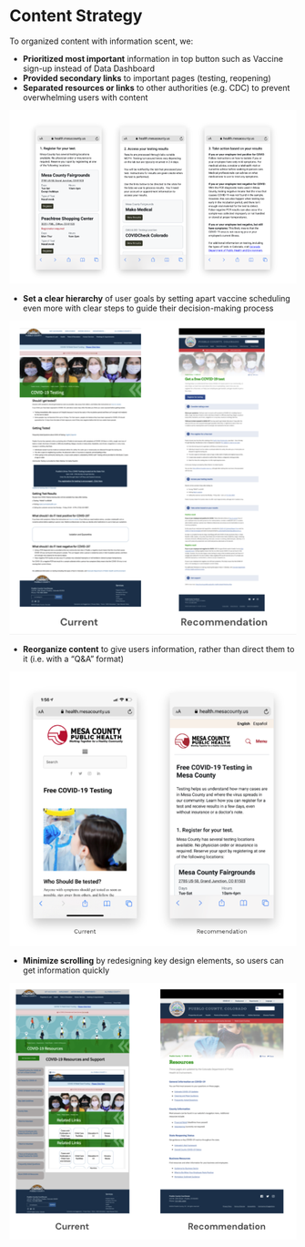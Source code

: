 # Content Strategy

To organized content with information scent, we:

* **Prioritized most important** information in top button such as Vaccine sign-up instead of Data Dashboard
* **Provided secondary links** to important pages \(testing, reopening\)
* **Separated resources or links** to other authorities \(e.g. CDC\) to prevent overwhelming users with content

![](../../.gitbook/assets/screen-shot-2021-03-17-at-4.51.25-pm.png)

* **Set a clear hierarchy** of user goals by setting apart vaccine scheduling even more with clear steps to guide their decision-making process

![](../../.gitbook/assets/screen-shot-2021-05-03-at-8.51.21-am.png)

* **Reorganize content** to give users information, rather than direct them to it \(i.e. with a “Q&A” format\)

![](../../.gitbook/assets/screen-shot-2021-03-17-at-4.50.37-pm.png)

* **Minimize scrolling** by redesigning key design elements, so users can get information quickly

![](../../.gitbook/assets/screen-shot-2021-05-03-at-8.48.14-am.png)



